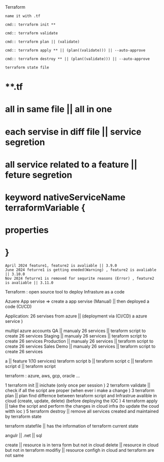 Terraform 

    name it with .tf 

    cmd:: terraform init **

    cmd:: terraform validate 

    cmd:: terraform plan || (validate)

    cmd:: terraform apply ** || (plan((validate))) || --auto-approve

    cmd:: terraform destroy ** || (plan((validate))) || --auto-approve

    terraform state file 


# **.tf
# all in same file || all in one 
# each servise in diff file || service segretion 
# all service related to a feature  || feture segretion 

# keyword nativeServiceName terraformVariable {
#   properties
# }


    April 2024 feature1, feature2 is avaliable || 3.9.0
    June 2024 feturre1 is getting eneded(Warning) , feature2 is avaliable || 3.10.0
    Nov 2024 feturre1 is removed for sequrite reasons (Error) , feature2 is avaliable || 3.11.0





Terraform : open source tool to deploy Infrasture as a code 


Azuere App servise => create a app servise (Manual) || then deployed a code (CI/CD)

Application:
26 servises from azure || (deployment via (CI/CD) a azure service )


multipl azure accounts
    QA || manualy 26 services || teraform script to create 26 services 
    Staging || manualy 26 services || teraform script to create 26 services 
    Production || manualy 26 services || teraform script to create 26 services 
    Sales Demo || manualy 26 services || teraform script to create 26 services 


a || feature 1(10 services) teraform script
b || teraform script
c || teraform script
d || teraform script


terraform : azure, aws, gcp, oracle ... 



1 terraform init || inichate  (only once per session )
2 terraform validate || check if all the script are proper (when ever i make a change )
3 terraform plan || plan find differnce between teraform script and Infrastrue avalible in cloud (create, update, delete) (before deploying the IOC )
4 terraform apply || take the script and perform the changes in cloud infra (to update the coud witth ioc )
5 terraform destroy || remove all services created and maintained by terraform state 


terraform statefile || has the information of terraform current state 


angulr || .net || sql 




create ||  resource is in terra form but not in cloud 
delete || resource in cloud but not in terraform 
modifiy || resource configh in cloud and terraform are not same 





<!-- Module 8 + 9 combined (docker,kuber, terraform and pipeline)
// use terraform to create continer registry and AKS 
// use az repo in az devops to store the code 
// use az devops pipeline to build docker continer from the code inaz repo
// use az devops pipeline to push image to continer registry which was created by terraform 
// use az devops pipeline to deploy image from continer registry which was created by terra to AKS which was created bt terra
// If time permits do the above with ARM insted of Terraform  -->